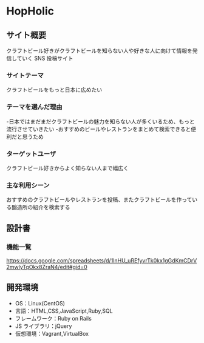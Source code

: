 # HopHolic

## サイト概要

クラフトビール好きがクラフトビールを知らない人や好きな人に向けて情報を発信していく SNS 投稿サイト

### サイトテーマ

クラフトビールをもっと日本に広めたい

### テーマを選んだ理由

-日本ではまだまだクラフトビールの魅力を知らない人が多くいるため、もっと流行させていきたい 
-おすすめのビールやレストランをまとめて検索できると便利だと思うため

### ターゲットユーザ

クラフトビール好きからよく知らない人まで幅広く

### 主な利用シーン

おすすめのクラフトビールやレストランを投稿、またクラフトビールを作っている醸造所の紹介を検索する

## 設計書

### 機能一覧

https://docs.google.com/spreadsheets/d/1InHU_uREfyvrTk0kx1gGdKmCDrV2mwlyTqOkx8ZraN4/edit#gid=0

## 開発環境

- OS：Linux(CentOS)
- 言語：HTML,CSS,JavaScript,Ruby,SQL
- フレームワーク：Ruby on Rails
- JS ライブラリ：jQuery
- 仮想環境：Vagrant,VirtualBox
